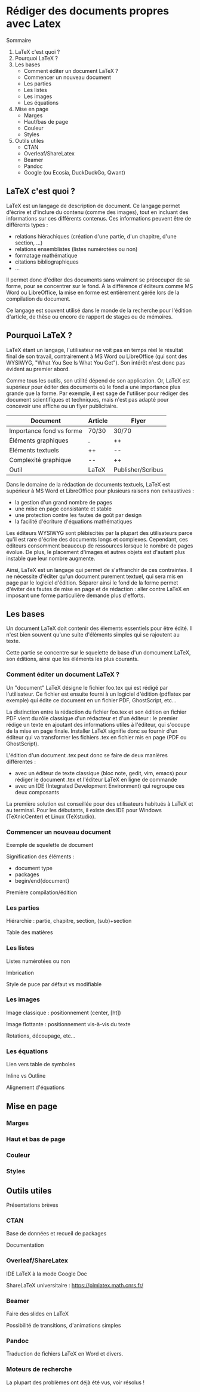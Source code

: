 # Rédiger des documents propres avec Latex

Sommaire
1. LaTeX c'est quoi ?
2. Pourquoi LaTeX ?
3. Les bases
    * Comment éditer un document LaTeX ?
    * Commencer un nouveau document
    * Les parties
    * Les listes
    * Les images
    * Les équations
4. Mise en page
    * Marges
    * Haut/bas de page
    * Couleur
    * Styles
5. Outils utiles
    * CTAN
    * Overleaf/ShareLatex
    * Beamer
    * Pandoc
    * Google (ou Ecosia, DuckDuckGo, Qwant)


## LaTeX c'est quoi ?

LaTeX est un langage de description de document. Ce langage permet d'écrire et d'inclure du contenu (comme des images), tout en incluant des informations sur ces différents contenus. Ces informations peuvent être de différents types :
* relations hiérachiques (création d'une partie, d'un chapitre, d'une section, ...)
* relations ensemblistes (listes numérotées ou non)
* formatage mathématique
* citations bibliographiques
* ...


Il permet donc d'éditer des documents sans vraiment se préoccuper de sa forme, pour se concentrer sur le fond. À la différence d'éditeurs comme MS Word ou LibreOffice, la mise en forme est entièrement gérée lors de la compilation du document.

Ce langage est souvent utilisé dans le monde de la recherche pour l'édition d'article, de thèse ou encore de rapport de stages ou de mémoires. 

## Pourquoi LaTeX ?

LaTeX étant un langage, l'utilisateur ne voit pas en temps réel le résultat final de son travail, contrairement à MS Word ou LibreOffice (qui sont des WYSIWYG, "What You See Is What You Get"). Son intérêt n'est donc pas évident au premier abord.

Comme tous les outils, son utilité dépend de son application. Or, LaTeX est supérieur pour éditer des documents où le fond a une importance plus grande que la forme.
Par exemple, il est sage de l'utiliser pour rédiger des document scientifiques et techniques, mais n'est pas adapté pour concevoir une affiche ou un flyer publicitaire.

Document | Article | Flyer
---------|---------|------
Importance fond vs forme | 70/30 | 30/70
Éléments graphiques | . | ++
Eléments textuels | ++ | --
Complexité graphique | -- | ++
Outil | LaTeX | Publisher/Scribus


Dans le domaine de la rédaction de documents textuels, LaTeX est supérieur à MS Word et LibreOffice pour plusieurs raisons non exhaustives :
* la gestion d'un grand nombre de pages
* une mise en page consistante et stable
* une protection contre les fautes de goût par design
* la facilité d'écriture d'équations mathématiques


Les éditeurs WYSIWYG sont plébiscités par la plupart des utilisateurs parce qu'il est rare d'écrire des documents longs et complexes. Cependant, ces éditeurs consomment beaucoup de ressources lorsque le nombre de pages évolue. De plus, le placement d'images et autres objets est d'autant plus instable que leur nombre augmente.

Ainsi, LaTeX est un langage qui permet de s'affranchir de ces contraintes. Il ne nécessite d'éditer qu'un document purement textuel, qui sera mis en page par le logiciel d'édition.
Séparer ainsi le fond de la forme permet d'éviter des fautes de mise en page et de rédaction : aller contre LaTeX en imposant une forme particulière demande plus d'efforts.


## Les bases

Un document LaTeX doit contenir des élements essentiels pour être édité. Il n'est bien souvent qu'une suite d'éléments simples qui se rajoutent au texte.

Cette partie se concentre sur le squelette de base d'un domcument LaTeX, son éditions, ainsi que les éléments les plus courants.

### Comment éditer un document LaTeX ?

Un "document" LaTeX désigne le fichier foo.tex qui est rédigé par l'utilisateur. Ce fichier est ensuite fourni à un logiciel d'édition (pdflatex par exemple) qui édite ce document en un fichier PDF, GhostScript, etc...

La distinction entre la rédaction du fichier foo.tex et son édition en fichier PDF vient du rôle classique d'un rédacteur et d'un éditeur : le premier rédige un texte en ajoutant des informations utiles à l'éditeur, qui s'occupe de la mise en page finale.
Installer LaTeX signifie donc se fournir d'un éditeur qui va transformer les fichiers .tex en fichier mis en page (PDF ou GhostScript).

L'édition d'un document .tex peut donc se faire de deux manières différentes :
* avec un éditeur de texte classique (bloc note, gedit, vim, emacs) pour rédiger le document .tex et l'éditeur LaTeX en ligne de commande
* avec un IDE (Integrated Development Environment) qui regroupe ces deux composants

La première solution est conseillée pour des utilisateurs habitués à LaTeX et au terminal. Pour les débutants, il existe des IDE pour Windows (TeXnicCenter) et Linux (TeXstudio). 


### Commencer un nouveau document

Exemple de squelette de document

Signification des éléments :
* document type
* packages
* begin/end{document}

Première compilation/édition


### Les parties

Hiérarchie : partie, chapitre, section, (sub)+section

Table des matières


### Les listes

Listes numérotées ou non

Imbrication

Style de puce par défaut vs modifiable


### Les images

Image classique : positionnement (center, [ht])

Image flottante : positionnement vis-à-vis du texte

Rotations, découpage, etc...


### Les équations

Lien vers table de symboles

Inline vs Outline

Alignement d'équations


## Mise en page

### Marges


### Haut et bas de page


### Couleur

### Styles



## Outils utiles

Présentations brèves

### CTAN

Base de données et recueil de packages

Documentation


### Overleaf/ShareLatex

IDE LaTeX à la mode Google Doc

ShareLaTeX universitaire : https://plmlatex.math.cnrs.fr/ 

### Beamer

Faire des slides en LaTeX

Possibilité de transitions, d'animations simples


### Pandoc

Traduction de fichiers LaTeX en Word et divers.


### Moteurs de recherche

La plupart des problèmes ont déjà été vus, voir résolus !


